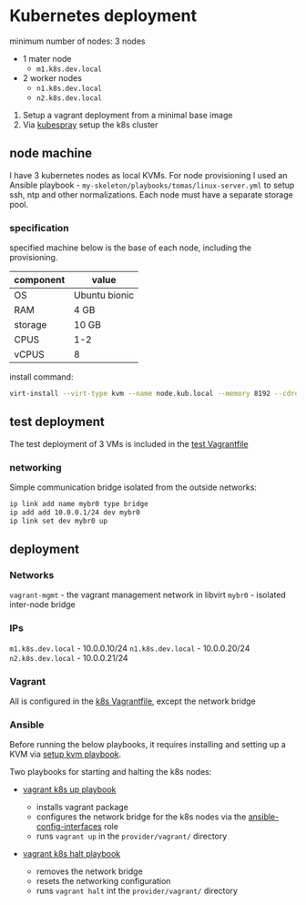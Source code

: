 # Kubernetes deployment

minimum number of nodes: 3 nodes
- 1 mater node
    - `m1.k8s.dev.local`
- 2 worker nodes
    - `n1.k8s.dev.local`
    - `n2.k8s.dev.local`

1. Setup a vagrant deployment from a minimal base image
2. Via [kubespray](https://kubespray.io/#/) setup the k8s cluster

## node machine

I have 3 kubernetes nodes as local KVMs. For node provisioning I used an Ansible playbook - `my-skeleton/playbooks/tomas/linux-server.yml` to setup ssh, ntp and other normalizations.
Each node must have a separate storage pool.

### specification

specified machine below is the base of each node, including the provisioning.

| component | value         |
| --------- | ------------- |
| OS        | Ubuntu bionic |
| RAM       | 4 GB          |
| storage   | 10 GB         |
| CPUS      | 1-2           |
| vCPUS     | 8             |

install command:
```bash
virt-install --virt-type kvm --name node.kub.local --memory 8192 --cdrom ubuntu-bionic.iso --disk size=10,path=/a/b/c.qcow2 --os-variant ubuntu18.04 --cpu host --vcpus cpuset=1-2,maxvcpus=8
```

## test deployment

The test deployment of 3 VMs is included in the [test Vagrantfile](../vagrant_test/Vagrantfile)

### networking
Simple communication bridge isolated from the outside networks:
```bash
ip link add name mybr0 type bridge
ip add add 10.0.0.1/24 dev mybr0
ip link set dev mybr0 up
```

## deployment

### Networks

`vagrant-mgmt` - the vagrant management network in libvirt
`mybr0` - isolated inter-node bridge

### IPs

`m1.k8s.dev.local` - 10.0.0.10/24
`n1.k8s.dev.local` - 10.0.0.20/24
`n2.k8s.dev.local` - 10.0.0.21/24

### Vagrant

All is configured in the [k8s Vagrantfile](../provider/vagrant/Vagrantfile), except the network bridge

### Ansible
Before running the below playbooks, it requires installing and setting up a KVM via [setup kvm playbook](../ansible/playbook/setup_kvm.yml).

Two playbooks for starting and halting the k8s nodes:
- [vagrant k8s up playbook](../ansible/playbooks/provider/vagrant_up.yml)
    - installs vagrant package
    - configures the network bridge for the k8s nodes via the [ansible-config-interfaces](../ansible/roles/ansible-config-interfaces) role
    - runs `vagrant up` in the `provider/vagrant/` directory

- [vagrant k8s halt playbook](../ansible/playbooks/provider/vagrant_down.yml)
    - removes the network bridge
    - resets the networking configuration
    - runs `vagrant halt` int the `provider/vagrant/` directory
